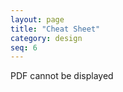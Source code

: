 ```yaml
---
layout: page
title: "Cheat Sheet"
category: design
seq: 6
---
```


<object type="application/pdf" data="media/cheat-sheet.pdf?#zoom=85" style="width:100%; min-height:700px">
PDF cannot be displayed
</object>

